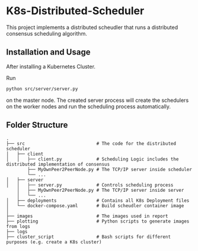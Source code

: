 # K8s-Distributed-Scheduler

This project implements a distributed scheudler that runs a distributed consensus scheduling algorithm.

## Installation and Usage

After installing a Kubernetes Cluster.

Run 

```bash
python src/server/server.py
```
on the master node. The created server process will create the schedulers on the worker nodes and run the scheduling process automatically.

## Folder Structure
    .
    ├── src                           # The code for the distributed scheduler
    │   ├── client          
    │   │   ├── client.py             # Scheduling Logic includes the distributed implementation of consensus
            ├── MyOwnPeer2PeerNode.py # The TCP/IP server inside scheduler
            └── ...
    │   ├── server
    │   │   ├── server.py             # Controls scheduling process
        │   ├── MyOwnPeer2PeerNode.py # The TCP/IP server inside server
        │   └── ...          
    │   ├── deployments               # Contains all K8s Deployment files
    │   └── docker-compose.yaml       # Build scheudler container image         
    │
    ├── images                        # The images used in report
    ├── plotting                      # Python scripts to generate images from logs
    ├── logs                    
    ├── cluster_script                # Bash scripts for different purposes (e.g. create a K8s cluster)
